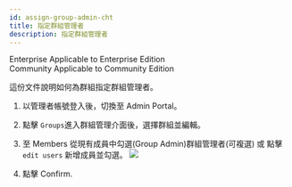 ```yaml
---
id: assign-group-admin-cht
title: 指定群組管理者
description: 指定群組管理者
---
```

<div class="label-sect">
  <div class="ee-only tooltip">Enterprise
    <span class="tooltiptext">Applicable to Enterprise Edition</span>
  </div>
  <div class="ce-only tooltip">Community
    <span class="tooltiptext">Applicable to Community Edition</span>
  </div>
</div>

這份文件說明如何為群組指定群組管理者。


1. 以管理者帳號登入後，切換至 Admin Portal。

2. 點擊 `Groups`進入群組管理介面後，選擇群組並編輯。

3. 至 Members 從現有成員中勾選(Group Admin)群組管理者(可複選) 或 點擊 `edit users` 新增成員並勾選。
    ![](assets/group_admin.png)

4. 點擊 Confirm.
